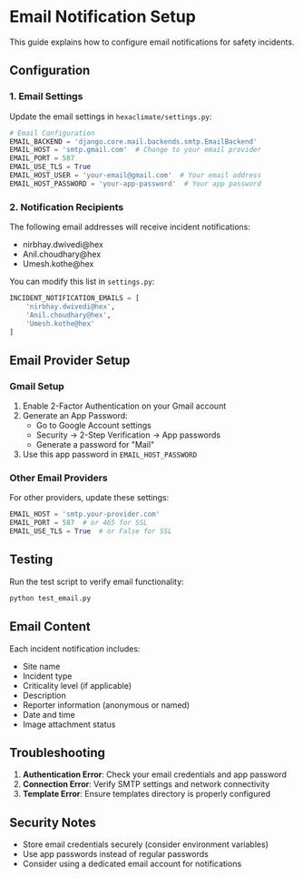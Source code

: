# Email Notification Setup

This guide explains how to configure email notifications for safety incidents.

## Configuration

### 1. Email Settings

Update the email settings in `hexaclimate/settings.py`:

```python
# Email Configuration
EMAIL_BACKEND = 'django.core.mail.backends.smtp.EmailBackend'
EMAIL_HOST = 'smtp.gmail.com'  # Change to your email provider
EMAIL_PORT = 587
EMAIL_USE_TLS = True
EMAIL_HOST_USER = 'your-email@gmail.com'  # Your email address
EMAIL_HOST_PASSWORD = 'your-app-password'  # Your app password
```

### 2. Notification Recipients

The following email addresses will receive incident notifications:

- nirbhay.dwivedi@hex
- Anil.choudhary@hex  
- Umesh.kothe@hex

You can modify this list in `settings.py`:

```python
INCIDENT_NOTIFICATION_EMAILS = [
    'nirbhay.dwivedi@hex',
    'Anil.choudhary@hex',
    'Umesh.kothe@hex'
]
```

## Email Provider Setup

### Gmail Setup

1. Enable 2-Factor Authentication on your Gmail account
2. Generate an App Password:
   - Go to Google Account settings
   - Security → 2-Step Verification → App passwords
   - Generate a password for "Mail"
3. Use this app password in `EMAIL_HOST_PASSWORD`

### Other Email Providers

For other providers, update these settings:

```python
EMAIL_HOST = 'smtp.your-provider.com'
EMAIL_PORT = 587  # or 465 for SSL
EMAIL_USE_TLS = True  # or False for SSL
```

## Testing

Run the test script to verify email functionality:

```bash
python test_email.py
```

## Email Content

Each incident notification includes:

- Site name
- Incident type
- Criticality level (if applicable)
- Description
- Reporter information (anonymous or named)
- Date and time
- Image attachment status

## Troubleshooting

1. **Authentication Error**: Check your email credentials and app password
2. **Connection Error**: Verify SMTP settings and network connectivity
3. **Template Error**: Ensure templates directory is properly configured

## Security Notes

- Store email credentials securely (consider environment variables)
- Use app passwords instead of regular passwords
- Consider using a dedicated email account for notifications 